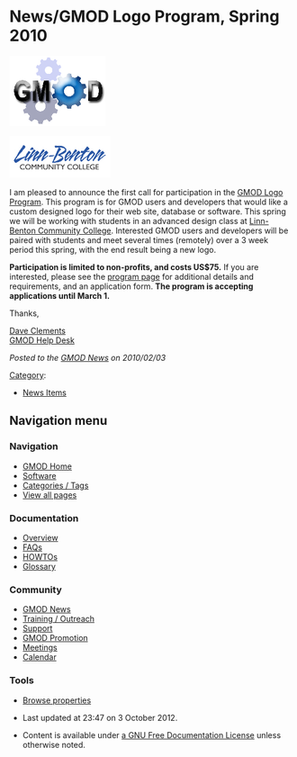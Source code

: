 



<span id="top"></span>




# <span dir="auto">News/GMOD Logo Program, Spring 2010</span>











[<img src="https://raw.githubusercontent.com/GMOD/gmod.github.io/main/mediawiki/images/9/9d/Gmod_cog170.png" width="170"
height="125" alt="The GMOD Logo" />](../GMOD_Logo_Program "The GMOD Logo")



  



[<img src="https://raw.githubusercontent.com/GMOD/gmod.github.io/main/mediawiki/images/f/fe/Lbcclogo.jpg" width="180"
height="75" alt="GMOD Logo Program" />](../GMOD_Logo_Program "GMOD Logo Program")



I am pleased to announce the first call for participation in the [GMOD
Logo Program](../GMOD_Logo_Program "GMOD Logo Program"). This program is
for GMOD users and developers that would like a custom designed logo for
their web site, database or software. This spring we will be working
with students in an advanced design class at [Linn-Benton Community
College](../GMOD_Logo_Program#Linn-Benton_Community_College "GMOD Logo Program").
Interested GMOD users and developers will be paired with students and
meet several times (remotely) over a 3 week period this spring, with the
end result being a new logo.

**Participation is limited to non-profits, and costs US\$75.** If you
are interested, please see the [program
page](../GMOD_Logo_Program "GMOD Logo Program") for additional details
and requirements, and an application form. **The program is accepting
applications until March 1.**

Thanks,

[Dave Clements](../User%253AClements "User%253AClements")  
[GMOD Help Desk](../GMOD_Help_Desk "GMOD Help Desk")

  



*Posted to the [GMOD News](../GMOD_News "GMOD News") on 2010/02/03*






[Category](../Special%253ACategories "Special%253ACategories"):

- [News Items](../Category%253ANews_Items "Category%253ANews Items")






## Navigation menu







<a href="../Main_Page"
style="background-image: url(../../images/GMOD-cogs.png);"
title="Visit the main page"></a>


### Navigation



- <span id="n-GMOD-Home">[GMOD Home](../Main_Page)</span>
- <span id="n-Software">[Software](../GMOD_Components)</span>
- <span id="n-Categories-.2F-Tags">[Categories /
  Tags](../Categories)</span>
- <span id="n-View-all-pages">[View all
  pages](../Special:AllPages)</span>




### Documentation



- <span id="n-Overview">[Overview](../Overview)</span>
- <span id="n-FAQs">[FAQs](../Category%253AFAQ)</span>
- <span id="n-HOWTOs">[HOWTOs](../Category%253AHOWTO)</span>
- <span id="n-Glossary">[Glossary](../Glossary)</span>




### Community



- <span id="n-GMOD-News">[GMOD News](../GMOD_News)</span>
- <span id="n-Training-.2F-Outreach">[Training /
  Outreach](../Training_and_Outreach)</span>
- <span id="n-Support">[Support](../Support)</span>
- <span id="n-GMOD-Promotion">[GMOD Promotion](../GMOD_Promotion)</span>
- <span id="n-Meetings">[Meetings](../Meetings)</span>
- <span id="n-Calendar">[Calendar](../Calendar)</span>




### Tools

- <span id="t-smwbrowselink"><a href="../Special%253ABrowse/News-2FGMOD_Logo_Program,_Spring_2010"
  rel="smw-browse">Browse properties</a></span>



- <span id="footer-info-lastmod">Last updated at 23:47 on 3 October
  2012.</span>
<!-- - <span id="footer-info-viewcount">6,354 page views.</span> -->
- <span id="footer-info-copyright">Content is available under
  <a href="http://www.gnu.org/licenses/fdl-1.3.html" class="external"
  rel="nofollow">a GNU Free Documentation License</a> unless otherwise
  noted.</span>

<!-- -->



<!-- -->




